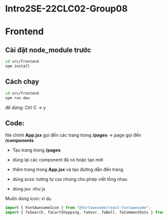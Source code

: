 # Intro2SE-22CLC02-Group08

# Frontend
## Cài đặt node_module trước 
```bash
cd src/frontend
npm install
```

## Cách chạy
```bash
cd src/frontend
npm run dev
```
để dừng: Ctrl C -> y

## Code:
file chính **App.jsx** gọi đến các trang trong **/pages** -> page gọi đến **/components**

* Tạo trang trong **/pages**
* dùng lại các component đã có hoặc tạo mới
* thêm trang trong **App.jsx** và tạo đường dẫn đến trang

* dùng scss: tương tự css nhưng cho phép viết lồng nhau
* dùng jsx: như js

Muốn dùng icon: 
ví dụ
```javascript
import { FontAwesomeIcon } from "@fortawesome/react-fontawesome";
import { faSearch, faCartShopping, faUser, faBell, faCommentDots } from "@fortawesome/free-solid-svg-icons";
```